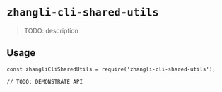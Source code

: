 # `zhangli-cli-shared-utils`

> TODO: description

## Usage

```
const zhangliCliSharedUtils = require('zhangli-cli-shared-utils');

// TODO: DEMONSTRATE API
```
